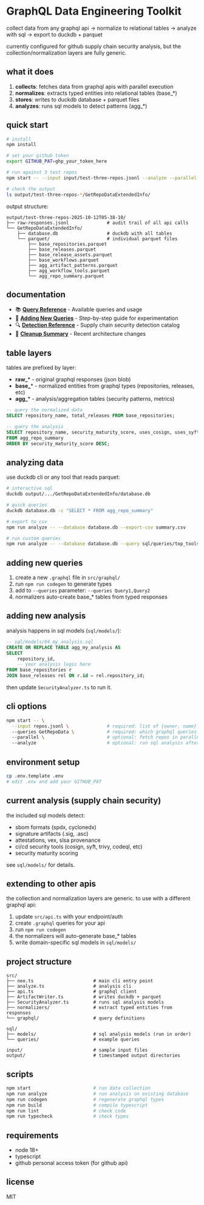 # GraphQL Data Engineering Toolkit

collect data from any graphql api → normalize to relational tables → analyze with sql → export to duckdb + parquet

currently configured for github supply chain security analysis, but the collection/normalization layers are fully generic.

## what it does

1. **collects**: fetches data from graphql apis with parallel execution
2. **normalizes**: extracts typed entities into relational tables (base_*)
3. **stores**: writes to duckdb database + parquet files
4. **analyzes**: runs sql models to detect patterns (agg_*)

## quick start

```bash
# install
npm install

# set your github token
export GITHUB_PAT=ghp_your_token_here

# run against 3 test repos
npm start -- --input input/test-three-repos.jsonl --analyze --parallel

# check the output
ls output/test-three-repos-*/GetRepoDataExtendedInfo/
```

output structure:
```
output/test-three-repos-2025-10-12T05-38-10/
├── raw-responses.jsonl              # audit trail of all api calls
└── GetRepoDataExtendedInfo/
    ├── database.db                  # duckdb with all tables
    └── parquet/                     # individual parquet files
        ├── base_repositories.parquet
        ├── base_releases.parquet
        ├── base_release_assets.parquet
        ├── base_workflows.parquet
        ├── agg_artifact_patterns.parquet
        ├── agg_workflow_tools.parquet
        └── agg_repo_summary.parquet
```

## documentation

- 📚 **[Query Reference](docs/QUERY-REFERENCE.md)** - Available queries and usage
- 🔧 **[Adding New Queries](docs/adding-new-queries.md)** - Step-by-step guide for experimentation
- 🔍 **[Detection Reference](docs/detection-reference.md)** - Supply chain security detection catalog
- 📝 **[Cleanup Summary](docs/CLEANUP-QUERIES.md)** - Recent architecture changes

## table layers

tables are prefixed by layer:

- **raw_*** - original graphql responses (json blob)
- **base_*** - normalized entities from graphql types (repositories, releases, etc)
- **agg_*** - analysis/aggregation tables (security patterns, metrics)

```sql
-- query the normalized data
SELECT repository_name, total_releases FROM base_repositories;

-- query the analysis
SELECT repository_name, security_maturity_score, uses_cosign, uses_syft 
FROM agg_repo_summary 
ORDER BY security_maturity_score DESC;
```

## analyzing data

use duckdb cli or any tool that reads parquet:

```bash
# interactive sql
duckdb output/.../GetRepoDataExtendedInfo/database.db

# quick queries
duckdb database.db -c "SELECT * FROM agg_repo_summary"

# export to csv
npm run analyze -- --database database.db --export-csv summary.csv

# run custom queries
npm run analyze -- --database database.db --query sql/queries/top_tools.sql
```

## adding new queries

1. create a new `.graphql` file in `src/graphql/`
2. run `npm run codegen` to generate types
3. add to `--queries` parameter: `--queries Query1,Query2`
4. normalizers auto-create base_* tables from typed responses

## adding new analysis

analysis happens in sql models (`sql/models/`):

```sql
-- sql/models/04_my_analysis.sql
CREATE OR REPLACE TABLE agg_my_analysis AS
SELECT 
    repository_id,
    -- your analysis logic here
FROM base_repositories r
JOIN base_releases rel ON r.id = rel.repository_id;
```

then update `SecurityAnalyzer.ts` to run it.

## cli options

```bash
npm start -- \
  --input repos.jsonl \              # required: list of {owner, name}
  --queries GetRepoData \            # required: which graphql queries to run
  --parallel \                       # optional: fetch repos in parallel
  --analyze                          # optional: run sql analysis after collection
```

## environment setup

```bash
cp .env.template .env
# edit .env and add your GITHUB_PAT
```

## current analysis (supply chain security)

the included sql models detect:

- sbom formats (spdx, cyclonedx)
- signature artifacts (.sig, .asc)
- attestations, vex, slsa provenance
- ci/cd security tools (cosign, syft, trivy, codeql, etc)
- security maturity scoring

see `sql/models/` for details.

## extending to other apis

the collection and normalization layers are generic. to use with a different graphql api:

1. update `src/api.ts` with your endpoint/auth
2. create `.graphql` queries for your api
3. run `npm run codegen`
4. the normalizers will auto-generate base_* tables
5. write domain-specific sql models in `sql/models/`

## project structure

```
src/
├── neo.ts                      # main cli entry point
├── analyze.ts                  # analysis cli
├── api.ts                      # graphql client
├── ArtifactWriter.ts           # writes duckdb + parquet
├── SecurityAnalyzer.ts         # runs sql analysis models
├── normalizers/                # extract typed entities from responses
└── graphql/                    # query definitions

sql/
├── models/                     # sql analysis models (run in order)
└── queries/                    # example queries

input/                          # sample input files
output/                         # timestamped output directories
```

## scripts

```bash
npm start                       # run data collection
npm run analyze                 # run analysis on existing database
npm run codegen                 # regenerate graphql types
npm run build                   # compile typescript
npm run lint                    # check code
npm run typecheck               # check types
```

## requirements

- node 18+
- typescript
- github personal access token (for github api)

## license

MIT

